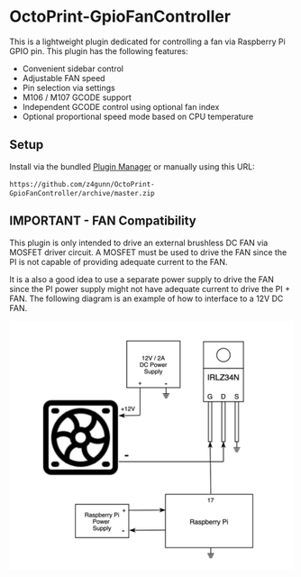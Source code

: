 # OctoPrint-GpioFanController

This is a lightweight plugin dedicated for controlling a fan via Raspberry Pi GPIO pin.  This plugin has the following features:

* Convenient sidebar control
* Adjustable FAN speed
* Pin selection via settings
* M106 / M107 GCODE support
* Independent GCODE control using optional fan index
* Optional proportional speed mode based on CPU temperature


## Setup

Install via the bundled [Plugin Manager](https://docs.octoprint.org/en/master/bundledplugins/pluginmanager.html)
or manually using this URL:

    https://github.com/z4gunn/OctoPrint-GpioFanController/archive/master.zip


## IMPORTANT - FAN Compatibility

This plugin is only intended to drive an external brushless DC FAN via MOSFET driver circuit.  A MOSFET must be used to drive the FAN since the PI is not capable of providing adequate current to the FAN.  

It is a also a good idea to use a separate power supply to drive the FAN since the PI power supply might not have adequate current to drive the PI + FAN.  The following diagram is an example of how to interface to a 12V DC FAN.


![Wiring Diagram](/docs/imgs/wiring_diagram.png)